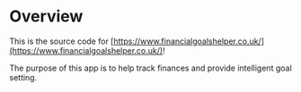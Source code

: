 # Overview
This is the source code for [https://www.financialgoalshelper.co.uk/](https://www.financialgoalshelper.co.uk/)!

The purpose of this app is to help track finances and provide intelligent goal setting.
